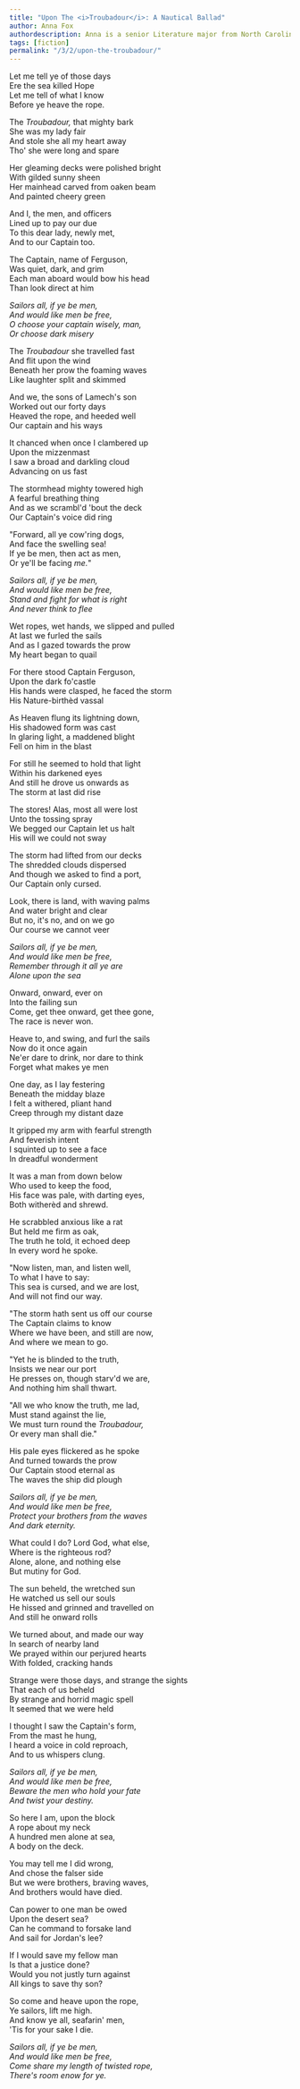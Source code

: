 ```yaml
---
title: "Upon The <i>Troubadour</i>: A Nautical Ballad"
author: Anna Fox
authordescription: Anna is a senior Literature major from North Carolina.
tags: [fiction]
permalink: "/3/2/upon-the-troubadour/"
---
```

Let me tell ye of those days\
Ere the sea killed Hope\
Let me tell of what I know\
Before ye heave the rope.

The *Troubadour,* that mighty bark\
She was my lady fair\
And stole she all my heart away\
Tho' she were long and spare

Her gleaming decks were polished bright\
With gilded sunny sheen\
Her mainhead carved from oaken beam\
And painted cheery green

And I, the men, and officers\
Lined up to pay our due\
To this dear lady, newly met,\
And to our Captain too.

The Captain, name of Ferguson,\
Was quiet, dark, and grim\
Each man aboard would bow his head\
Than look direct at him

*Sailors all, if ye be men,\
And would like men be free,\
O choose your captain wisely, man,\
Or choose dark misery*

The *Troubadour* she travelled fast\
And flit upon the wind\
Beneath her prow the foaming waves\
Like laughter split and skimmed

And we, the sons of Lamech's son\
Worked out our forty days\
Heaved the rope, and heeded well\
Our captain and his ways

It chanced when once I clambered up\
Upon the mizzenmast\
I saw a broad and darkling cloud\
Advancing on us fast

The stormhead mighty towered high\
A fearful breathing thing\
And as we scrambl'd 'bout the deck\
Our Captain's voice did ring

"Forward, all ye cow'ring dogs,\
And face the swelling sea!\
If ye be men, then act as men,\
Or ye'll be facing *me.*"

*Sailors all, if ye be men,\
And would like men be free,\
Stand and fight for what is right\
And never think to flee*

Wet ropes, wet hands, we slipped and pulled\
At last we furled the sails\
And as I gazed towards the prow\
My heart began to quail

For there stood Captain Ferguson,\
Upon the dark fo'castle\
His hands were clasped, he faced the storm\
His Nature-birthèd vassal

As Heaven flung its lightning down,\
His shadowed form was cast\
In glaring light, a maddened blight\
Fell on him in the blast

For still he seemed to hold that light\
Within his darkened eyes\
And still he drove us onwards as\
The storm at last did rise

The stores! Alas, most all were lost\
Unto the tossing spray\
We begged our Captain let us halt\
His will we could not sway

The storm had lifted from our decks\
The shredded clouds dispersed\
And though we asked to find a port,\
Our Captain only cursed.

Look, there is land, with waving palms\
And water bright and clear\
But no, it's no, and on we go\
Our course we cannot veer

*Sailors all, if ye be men,\
And would like men be free,\
Remember through it all ye are\
Alone upon the sea*

Onward, onward, ever on\
Into the failing sun\
Come, get thee onward, get thee gone,\
The race is never won.

Heave to, and swing, and furl the sails\
Now do it once again\
Ne'er dare to drink, nor dare to think\
Forget what makes ye men

One day, as I lay festering\
Beneath the midday blaze\
I felt a withered, pliant hand\
Creep through my distant daze

It gripped my arm with fearful strength\
And feverish intent\
I squinted up to see a face\
In dreadful wonderment

It was a man from down below\
Who used to keep the food,\
His face was pale, with darting eyes,\
Both witherèd and shrewd.

He scrabbled anxious like a rat\
But held me firm as oak,\
The truth he told, it echoed deep\
In every word he spoke.

"Now listen, man, and listen well,\
To what I have to say:\
This sea is cursed, and we are lost,\
And will not find our way.

"The storm hath sent us off our course\
The Captain claims to know\
Where we have been, and still are now,\
And where we mean to go.

"Yet he is blinded to the truth,\
Insists we near our port\
He presses on, though starv'd we are,\
And nothing him shall thwart.

"All we who know the truth, me lad,\
Must stand against the lie,\
We must turn round the *Troubadour,*\
Or every man shall die."

His pale eyes flickered as he spoke\
And turned towards the prow\
Our Captain stood eternal as\
The waves the ship did plough

*Sailors all, if ye be men,\
And would like men be free,\
Protect your brothers from the waves\
And dark eternity.*

What could I do? Lord God, what else,\
Where is the righteous rod?\
Alone, alone, and nothing else\
But mutiny for God.

The sun beheld, the wretched sun\
He watched us sell our souls\
He hissed and grinned and travelled on\
And still he onward rolls

We turned about, and made our way\
In search of nearby land\
We prayed within our perjured hearts\
With folded, cracking hands

Strange were those days, and strange the sights\
That each of us beheld\
By strange and horrid magic spell\
It seemed that we were held

I thought I saw the Captain's form,\
From the mast he hung,\
I heard a voice in cold reproach,\
And to us whispers clung.

*Sailors all, if ye be men,\
And would like men be free,\
Beware the men who hold your fate\
And twist your destiny.*

So here I am, upon the block\
A rope about my neck\
A hundred men alone at sea,\
A body on the deck.

You may tell me I did wrong,\
And chose the falser side\
But we were brothers, braving waves,\
And brothers would have died.

Can power to one man be owed\
Upon the desert sea?\
Can he command to forsake land\
And sail for Jordan's lee?

If I would save my fellow man\
Is that a justice done?\
Would you not justly turn against\
All kings to save thy son?

So come and heave upon the rope,\
Ye sailors, lift me high.\
And know ye all, seafarin' men,\
'Tis for your sake I die.

*Sailors all, if ye be men,\
And would like men be free,\
Come share my length of twisted rope,\
There's room enow for ye.*
